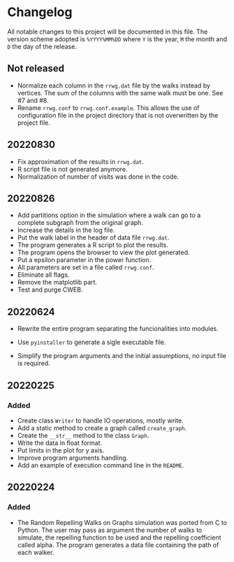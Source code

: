 # Changelog

All notable changes to this project will be documented in this file.
The version scheme adopted is `%YYYY%MM%DD` where `Y` is the year,
`M` the month and `D` the day of the release.

## Not released
- Normalize each column in the `rrwg.dat` file by the
walks instead by vertices. The sum of the columns with
the same walk must be one. See #7 and #8.
- Rename `rrwg.conf` to `rrwg.conf.example`. This allows
the use of configuration file in the project directory that
is not overwritten by the project file.

## 20220830
- Fix approximation of the results in `rrwg.dat`.
- R script file is not generated anymore.
- Normalization of number of visits was done in the code.

## 20220826

- Add partitions option in the simulation where a walk can
  go to a complete subgraph from the original graph.
- Increase the details in the log file.
- Put the walk label in the header of data file `rrwg.dat`.
- The program generates a R script to plot the results.
- The program opens the browser to view the plot generated.
- Put a epsilon parameter in the power function.
- All parameters are set in a file called `rrwg.conf`.
- Eliminate all flags.
- Remove the matplotlib part.
- Test and purge CWEB.

## 20220624

- Rewrite the entire program separating the funcionalities into
modules.
- Use `pyinstaller` to generate a sigle executable file.

- Simplify the program arguments and the initial assumptions, no input
 file is required.


##  20220225

### Added
- Create class `Writer` to handle IO operations,
mostly write.
- Add a static method to create a graph called
`create_graph`.
- Create the `__str__` method to the class `Graph`.
- Write the data in float format.
- Put limits in the plot for y axis.
- Improve program arguments handling.
- Add an example of execution command line in the `README`.

## 20220224

### Added
- The Random Repelling Walks on Graphs simulation was
ported from C to Python. The user may pass as argument
the number of walks to simulate, the repelling function
to be used and the repelling coefficient called alpha.
The program generates a data file containing the path
of each walker.
